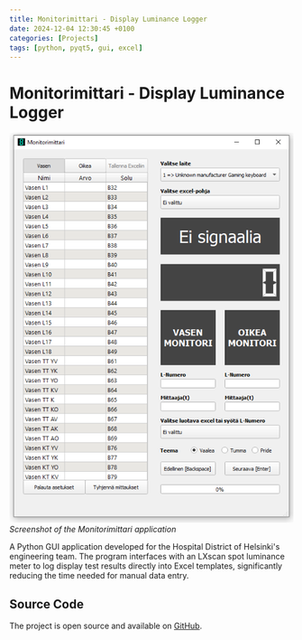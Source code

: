 ```yaml
---
title: Monitorimittari - Display Luminance Logger
date: 2024-12-04 12:30:45 +0100
categories: [Projects]
tags: [python, pyqt5, gui, excel]
---
```


# Monitorimittari - Display Luminance Logger

![Monitorimittari Screenshot](/assets/img/projects/monitorimittari.png)
_Screenshot of the Monitorimittari application_

A Python GUI application developed for the Hospital District of Helsinki's engineering team. The program interfaces with an LXscan spot luminance meter to log display test results directly into Excel templates, significantly reducing the time needed for manual data entry.

## Source Code

The project is open source and available on [GitHub](https://github.com/cyanidesayonara/monitorimittari).
